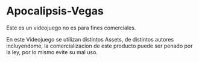 # Apocalipsis-Vegas
Este es un videojuego no es para fines comerciales.

En este Videojuego se utilizan distintos Assets, de distintos autores incluyendome, la comercializacion de este producto puede ser penado por la ley, por lo mismo evite su mal uso.
